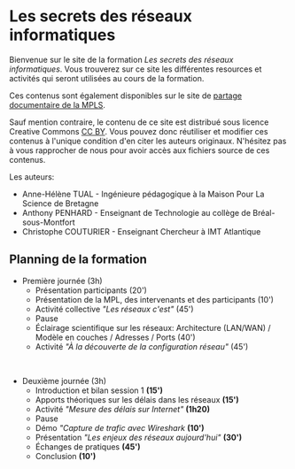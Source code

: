 # Les secrets des réseaux informatiques

Bienvenue sur le site de la formation *Les secrets des réseaux informatiques*.
Vous trouverez sur ce site les différentes resources et activités qui
seront utilisées au cours de la formation. 

Ces contenus sont également disponibles sur le site de [partage
documentaire de la MPLS](http://devpro.fondation-lamap.org/). 


Sauf mention contraire, le contenu de ce site est distribué sous licence
Creative Commons [CC BY](https://creativecommons.org/licenses/?lang=fr).
Vous pouvez donc réutiliser et modifier ces contenus à l'unique
condition d'en citer les auteurs originaux. N'hésitez pas à vous
rapprocher de nous pour avoir accès aux fichiers source de ces contenus.


Les auteurs:

* Anne-Hélène TUAL - Ingénieure pédagogique à la Maison Pour La Science de Bretagne
* Anthony PENHARD - Enseignant de Technologie au collège de Bréal-sous-Montfort 
* Christophe COUTURIER - Enseignant Chercheur à IMT Atlantique

<!-- Some Markdown text with <span style="color:blue">some *blue* text</span>. -->
<!-- <p class="text-primary">Nullam id dolor id nibh ultricies vehicula ut id elit.</p> -->
<!-- <p class="text-secondary">Nullam id dolor id nibh ultricies vehicula ut id elit.</p> -->

## Planning de la formation

* Première journée (3h)
    * Présentation participants (20')
    * Présentation de la MPL, des intervenants et des participants (10')
    * Activité collective *"Les réseaux c'est"* (45')
    * Pause
    * Éclairage scientifique sur les réseaux: Architecture (LAN/WAN) / Modèle en couches / Adresses / Ports (40')
    * Activité *"À la découverte de la configuration réseau"* (45')

</br>

* Deuxième journée (3h)
    * Introduction et bilan session 1 **(15')**
    * Apports théoriques sur les délais dans les réseaux  **(15')**
    * Activité *"Mesure des délais sur Internet"* **(1h20)**
    * Pause
    * Démo *"Capture de trafic avec Wireshark* **(10')**
    * Présentation *"Les enjeux des réseaux aujourd'hui"* **(30')**
    * Échanges de pratiques **(45')**
    * Conclusion **(10')**